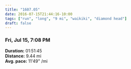 ```yaml
---
title: "1607.05"
date: 2016-07-15T21:44:16-10:00
tags: ["run", "long", "9 mi", "waikiki", "diamond head"]
draft: false
---
```


### Fri, Jul 15, 7:08 PM

**Duration:** 01:51:45  
**Distance:** 9.44 mi  
**Avg. pace:** 11'49" /mi